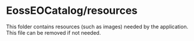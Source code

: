 # EossEOCatalog/resources

This folder contains resources (such as images) needed by the application. This file can
be removed if not needed.
